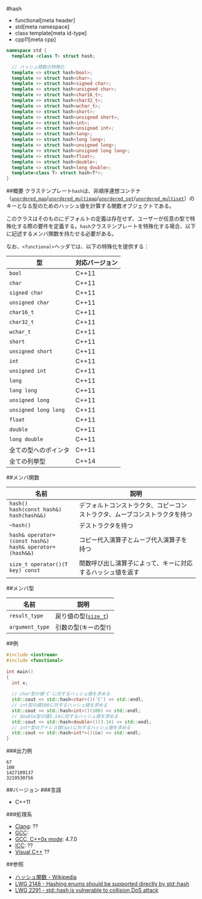#hash
* functional[meta header]
* std[meta namespace]
* class template[meta id-type]
* cpp11[meta cpp]

```cpp
namespace std {
  template <class T> struct hash;

  // ハッシュ関数の特殊化
  template <> struct hash<bool>;
  template <> struct hash<char>;
  template <> struct hash<signed char>;
  template <> struct hash<unsigned char>;
  template <> struct hash<char16_t>;
  template <> struct hash<char32_t>;
  template <> struct hash<wchar_t>;
  template <> struct hash<short>;
  template <> struct hash<unsigned short>;
  template <> struct hash<int>;
  template <> struct hash<unsigned int>;
  template <> struct hash<long>;
  template <> struct hash<long long>;
  template <> struct hash<unsigned long>;
  template <> struct hash<unsigned long long>;
  template <> struct hash<float>;
  template <> struct hash<double>;
  template <> struct hash<long double>;
  template<class T> struct hash<T*>;
}
```

##概要
クラステンプレート`hash`は、非順序連想コンテナ（[`unordered_map`](/reference/unordered_map/unordered_map.md)/[`unordered_multimap`](/reference/unordered_map/unordered_multimap.md)/[`unordered_set`](/reference/unordered_set/unordered_set.md)/[`unordered_multiset`](/reference/unordered_set/unordered_multiset.md)）のキーとなる型のためのハッシュ値を計算する関数オブジェクトである。

このクラスはそのものにデフォルトの定義は存在せず、ユーザーが任意の型で特殊化する際の要件を定義する。`hash`クラステンプレートを特殊化する場合、以下に記述するメンバ関数を持たせる必要がある。

なお、`<functional>`ヘッダでは、以下の特殊化を提供する：

| 型                   | 対応バージョン |
|----------------------|----------------|
| `bool`               | C++11          |
| `char`               | C++11          |
| `signed char`        | C++11          |
| `unsigned char`      | C++11          |
| `char16_t`           | C++11          |
| `char32_t`           | C++11          |
| `wchar_t`            | C++11          |
| `short`              | C++11          |
| `unsigned short`     | C++11          |
| `int`                | C++11          |
| `unsigned int`       | C++11          |
| `long`               | C++11          |
| `long long`          | C++11          |
| `unsigned long`      | C++11          |
| `unsigned long long` | C++11          |
| `float`              | C++11          |
| `double`             | C++11          |
| `long double`        | C++11          |
| 全ての型へのポインタ | C++11          |
| 全ての列挙型         | C++14          |


##メンバ関数

| 名前 | 説明 |
|-----------------------------------------------------------------------------------|-----------------------------------------------------------------------------------------------------------------|
| `hash()`<br/>`hash(const hash&)`<br/>`hash(hash&&)` | デフォルトコンストラクタ、コピーコンストラクタ、ムーブコンストラクタを持つ |
| `~hash()` | デストラクタを持つ |
| `hash& operator=(const hash&)`<br/>`hash& operator=(hash&&)` | コピー代入演算子とムーブ代入演算子を持つ |
| `size_t operator()(T key) const` | 関数呼び出し演算子によって、キーに対応するハッシュ値を返す |


##メンバ型

| 名前 | 説明 |
|-----------------|------------------------------------------------------|
| `result_type`   | 戻り値の型([`size_t`](/reference/cstddef/size_t.md)) |
| `argument_type` | 引数の型(キーの型`T`) |


##例
```cpp
#include <iostream>
#include <functional>
 
int main()
{
  int x;
 
  // char型の値'C'に対するハッシュ値を求める
  std::cout << std::hash<char>()('C') << std::endl;
  // int型の値100に対するハッシュ値を求める
  std::cout << std::hash<int>()(100) << std::endl;
  // double型の値3.14に対するハッシュ値を求める
  std::cout << std::hash<double>()(3.14) << std::endl;
  // int*型のアドレス値(&x)に対するハッシュ値を求める
  std::cout << std::hash<int*>()(&x) << std::endl;
}
```

###出力例
```
67
100
1427109137
3219530756
```

##バージョン
###言語
- C++11

###処理系
- [Clang](/implementation.md#clang): ??
- [GCC](/implementation.md#gcc): 
- [GCC, C++0x mode](/implementation.md#gcc): 4.7.0
- [ICC](/implementation.md#icc): ??
- [Visual C++](/implementation.md#visual_cpp) ??

##参照
- [ハッシュ関数 - Wikipedia](http://ja.wikipedia.org/wiki/ハッシュ関数)
- [LWG 2148 - Hashing enums should be supported directly by std::hash](http://www.open-std.org/jtc1/sc22/wg21/docs/lwg-defects.html#2148)
- [LWG 2291 - std::hash is vulnerable to collision DoS attack](http://www.open-std.org/jtc1/sc22/wg21/docs/lwg-defects.html#2291)

